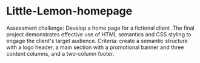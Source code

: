 # Little-Lemon-homepage
Assessment challenge: Develop a home page for a fictional client .The final project demonstrates effective use of HTML semantics and CSS styling to engage the client's target audience. Criteria: create a semantic structure with a logo header, a main section with a promotional banner and three content columns, and a two-column footer.
